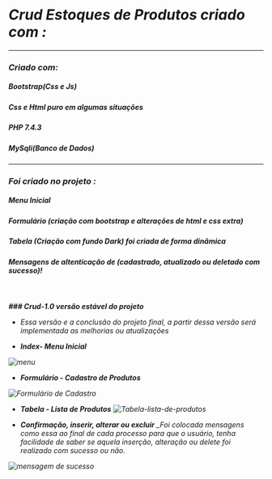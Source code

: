 <h1><i>Crud Estoques de Produtos criado com :<i></h1>
<hr>
<h3>Criado com:</h3>
<h5>Bootstrap(Css e Js)</h5>
<h5>Css e Html puro em algumas situações</h5>
<h5>PHP 7.4.3</h5>
<h5>MySqli(Banco de Dados)</h5>
<hr> 
<h3>Foi criado no projeto :</h3>
<h5>Menu Inicial</h5>
<h5>Formulário (criação com bootstrap e alterações de html e css extra)</h5>
<h5>Tabela (Criação com fundo Dark) foi criada de forma dinâmica</h5>
<h5>Mensagens de altenticação de (cadastrado, atualizado ou deletado com sucesso)!</h5>
<br>

**### Crud-1.0 versão estável do projeto**

- Essa versão e a conclusão do projeto final, a partir dessa versão será implementada as melhorias ou atualizações


- ***Index- Menu Inicial***

![menu](https://user-images.githubusercontent.com/55600929/104844367-9dcddc00-58ae-11eb-8be3-514717af9e38.png)

- ***Formulário - Cadastro de Produtos***

![Formulário de Cadastro](https://user-images.githubusercontent.com/55600929/104844485-3f552d80-58af-11eb-8f41-f39affd9bd01.png)

- ***Tabela - Lista de Produtos***
![Tabela-lista-de-produtos](https://user-images.githubusercontent.com/55600929/104844580-ca362800-58af-11eb-8969-1f64715510e4.png)

- ***Confirmação, inserir, alterar ou excluir***
 _Foi colocada mensagens como essa ao final de cada processo para que o usuário, tenha facilidade de saber se aquela inserção, alteração ou delete foi realizado com sucesso ou não.

![mensagem de sucesso](https://user-images.githubusercontent.com/55600929/104844758-c9ea5c80-58b0-11eb-816d-8b1c8d9ed68d.png)




